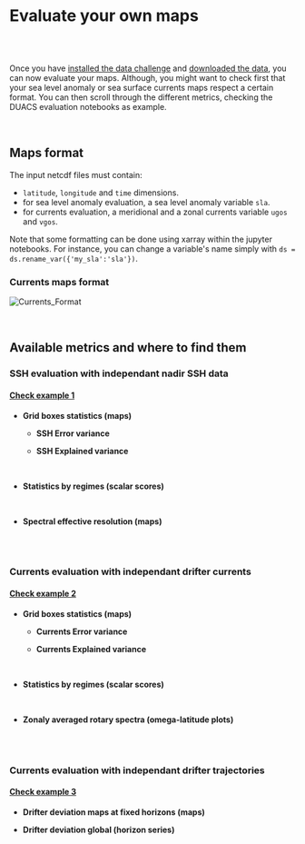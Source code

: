 # Evaluate your own maps

<br> 
 

<br> 

Once you have [installed the data challenge](getstarted_install.md) and [downloaded the data](getstarted_data.md), you can now evaluate your maps. Although, you might want to check first that your sea level anomaly or sea surface currents maps respect a certain format. You can then scroll through the different metrics, checking the DUACS evaluation notebooks as example. 


<br> 

## Maps format

The input netcdf files must contain: 
- `latitude`, `longitude` and `time` dimensions. 
- for sea level anomaly evaluation, a sea level anomaly variable `sla`.
- for currents evaluation, a meridional and a zonal currents variable `ugos` and `vgos`.

Note that some formatting can be done using xarray within the jupyter notebooks. For instance, you can change a variable's name simply with `ds = ds.rename_var({'my_sla':'sla'})`. 
  

### Currents maps format

![Currents_Format](../figures/Maps_format_Currents.png)  

 
<br> 

## Available metrics and where to find them

### SSH evaluation with independant nadir SSH data 
 

#### [Check example 1](https://github.com/ocean-data-challenges/2023a_SSH_mapping_OSE/blob/main/nb_diags_global/ssh_scores_DUACS_geos.ipynb)
 

- **Grid boxes statistics (maps)** 
     
   - **SSH Error variance**      
 
   - **SSH Explained variance** 

 
<br> 

- **Statistics by regimes (scalar scores)**  
 
 
<br> 

- **Spectral effective resolution (maps)**
  


<br> 


<br> 

### Currents evaluation with independant drifter currents 

#### [Check example 2](https://github.com/ocean-data-challenges/2023a_SSH_mapping_OSE/blob/main/nb_diags_global/uv_scores_DUACS_geos.ipynb)
 
- **Grid boxes statistics (maps)**  
     
   - **Currents Error variance**      
 
   - **Currents Explained variance** 

<br> 

- **Statistics by regimes (scalar scores)** 
    

<br> 

- **Zonaly averaged rotary spectra (omega-latitude plots)**  
     

<br> 


<br> 

### Currents evaluation with independant drifter trajectories 

#### [Check example 3](https://github.com/ocean-data-challenges/2023a_SSH_mapping_OSE/blob/main/nb_diags_global/uv_scores_DUACS_geos.ipynb) 

- **Drifter deviation maps at fixed horizons (maps)**

- **Drifter deviation global (horizon series)**
